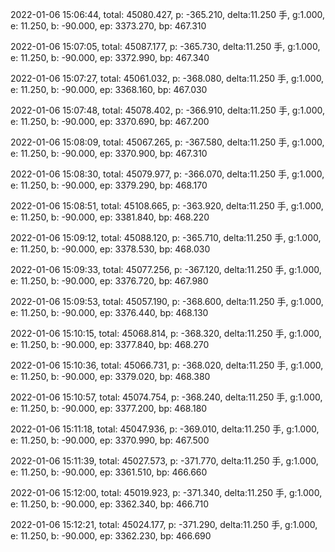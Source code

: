 2022-01-06 15:06:44, total: 45080.427, p: -365.210, delta:11.250 手, g:1.000, e: 11.250, b: -90.000, ep: 3373.270, bp: 467.310

2022-01-06 15:07:05, total: 45087.177, p: -365.730, delta:11.250 手, g:1.000, e: 11.250, b: -90.000, ep: 3372.990, bp: 467.340

2022-01-06 15:07:27, total: 45061.032, p: -368.080, delta:11.250 手, g:1.000, e: 11.250, b: -90.000, ep: 3368.160, bp: 467.030

2022-01-06 15:07:48, total: 45078.402, p: -366.910, delta:11.250 手, g:1.000, e: 11.250, b: -90.000, ep: 3370.690, bp: 467.200

2022-01-06 15:08:09, total: 45067.265, p: -367.580, delta:11.250 手, g:1.000, e: 11.250, b: -90.000, ep: 3370.900, bp: 467.310

2022-01-06 15:08:30, total: 45079.977, p: -366.070, delta:11.250 手, g:1.000, e: 11.250, b: -90.000, ep: 3379.290, bp: 468.170

2022-01-06 15:08:51, total: 45108.665, p: -363.920, delta:11.250 手, g:1.000, e: 11.250, b: -90.000, ep: 3381.840, bp: 468.220

2022-01-06 15:09:12, total: 45088.120, p: -365.710, delta:11.250 手, g:1.000, e: 11.250, b: -90.000, ep: 3378.530, bp: 468.030

2022-01-06 15:09:33, total: 45077.256, p: -367.120, delta:11.250 手, g:1.000, e: 11.250, b: -90.000, ep: 3376.720, bp: 467.980

2022-01-06 15:09:53, total: 45057.190, p: -368.600, delta:11.250 手, g:1.000, e: 11.250, b: -90.000, ep: 3376.440, bp: 468.130

2022-01-06 15:10:15, total: 45068.814, p: -368.320, delta:11.250 手, g:1.000, e: 11.250, b: -90.000, ep: 3377.840, bp: 468.270

2022-01-06 15:10:36, total: 45066.731, p: -368.020, delta:11.250 手, g:1.000, e: 11.250, b: -90.000, ep: 3379.020, bp: 468.380

2022-01-06 15:10:57, total: 45074.754, p: -368.240, delta:11.250 手, g:1.000, e: 11.250, b: -90.000, ep: 3377.200, bp: 468.180

2022-01-06 15:11:18, total: 45047.936, p: -369.010, delta:11.250 手, g:1.000, e: 11.250, b: -90.000, ep: 3370.990, bp: 467.500

2022-01-06 15:11:39, total: 45027.573, p: -371.770, delta:11.250 手, g:1.000, e: 11.250, b: -90.000, ep: 3361.510, bp: 466.660

2022-01-06 15:12:00, total: 45019.923, p: -371.340, delta:11.250 手, g:1.000, e: 11.250, b: -90.000, ep: 3362.340, bp: 466.710

2022-01-06 15:12:21, total: 45024.177, p: -371.290, delta:11.250 手, g:1.000, e: 11.250, b: -90.000, ep: 3362.230, bp: 466.690
